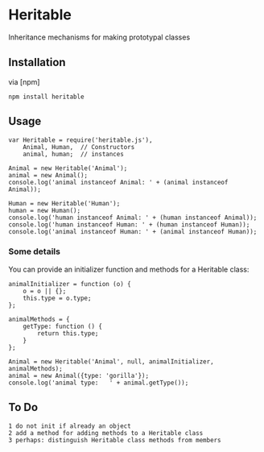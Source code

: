 # Heritable

Inheritance mechanisms for making prototypal classes

## Installation

via [npm]

    npm install heritable

## Usage


	var	Heritable = require('heritable.js'),
		Animal, Human,	// Constructors
		animal, human;	// instances

	Animal = new Heritable('Animal');
	animal = new Animal();
	console.log('animal instanceof Animal: ' + (animal instanceof Animal));

	Human = new Heritable('Human');
	human = new Human();
	console.log('human instanceof Animal: ' + (human instanceof Animal));
	console.log('human instanceof Human: ' + (human instanceof Human));
	console.log('animal instanceof Human: ' + (animal instanceof Human));

### Some details

You can provide an initializer function and methods for a Heritable class:

	animalInitializer = function (o) {
		o = o || {};
		this.type = o.type;
	};
	
	animalMethods = {
		getType: function () {
			return this.type;
		}
	};
	
	Animal = new Heritable('Animal', null, animalInitializer, animalMethods);
	animal = new Animal({type: 'gorilla'});
	console.log('animal type:   ' + animal.getType());

## To Do

	1 do not init if already an object
	2 add a method for adding methods to a Heritable class
	3 perhaps: distinguish Heritable class methods from members
